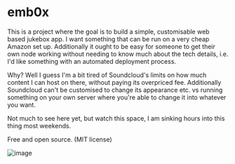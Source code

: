 # emb0x
This is a project where the goal is to build a simple, customisable web based jukebox app. I want something that can be run on a very cheap Amazon set up. Additionally it ought to be easy for someone to get their own node working without needing to know much about the tech details, i.e. I'd like something with an automated deployment process.

Why? Well I guess I'm a bit tired of Soundcloud's limits on how much content I can host on there, without paying its overpriced fee. Additionally Soundcloud can't be customised to change its appearance etc. vs running something on your own server where you're able to change it into whatever you want.

Not much to see here yet, but watch this space, I am sinking hours into this thing most weekends.

Free and open source. (MIT license)

![image](https://github.com/user-attachments/assets/440c1d04-55b1-4b37-b0e7-902147e269bc)

